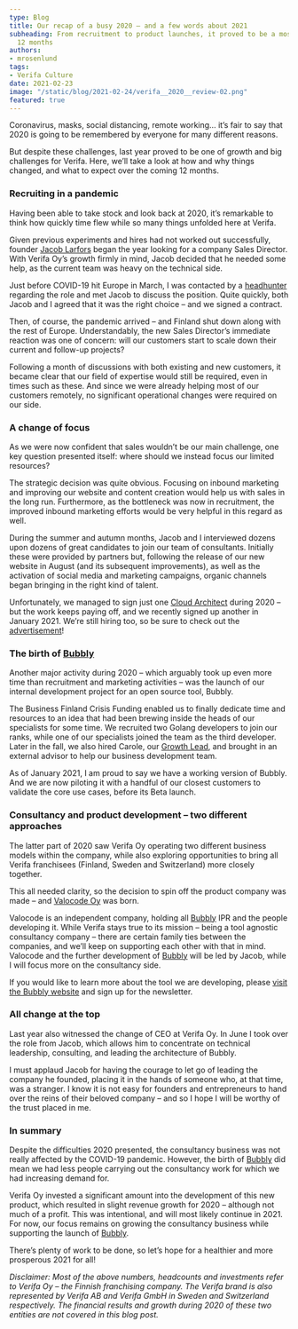 ```yaml
---
type: Blog
title: Our recap of a busy 2020 – and a few words about 2021
subheading: From recruitment to product launches, it proved to be a most eventful
  12 months
authors:
- mrosenlund
tags:
- Verifa Culture
date: 2021-02-23
image: "/static/blog/2021-02-24/verifa__2020__review-02.png"
featured: true
---
```


Coronavirus, masks, social distancing, remote working… it’s fair to say that 2020 is going to be remembered by everyone for many different reasons.

But despite these challenges, last year proved to be one of growth and big challenges for Verifa. Here, we’ll take a look at how and why things changed, and what to expect over the coming 12 months.

### **Recruiting in a pandemic**

Having been able to take stock and look back at 2020, it’s remarkable to think how quickly time flew while so many things unfolded here at Verifa.

Given previous experiments and hires had not worked out successfully, founder [Jacob Larfors](https://fi.linkedin.com/in/jlarfors) began the year looking for a company Sales Director. With Verifa Oy’s growth firmly in mind, Jacob decided that he needed some help, as the current team was heavy on the technical side.

Just before COVID-19 hit Europe in March, I was contacted by a [headhunter](https://www.linkedin.com/company/cretaltalentacquisitionoy/) regarding the role and met Jacob to discuss the position. Quite quickly, both Jacob and I agreed that it was the right choice – and we signed a contract.

Then, of course, the pandemic arrived – and Finland shut down along with the rest of Europe. Understandably, the new Sales Director’s immediate reaction was one of concern: will our customers start to scale down their current and follow-up projects?

Following a month of discussions with both existing and new customers, it became clear that our field of expertise would still be required, even in times such as these. And since we were already helping most of our customers remotely, no significant operational changes were required on our side.

### **A change of focus**

As we were now confident that sales wouldn’t be our main challenge, one key question presented itself: where should we instead focus our limited resources?

The strategic decision was quite obvious. Focusing on inbound marketing and improving our website and content creation would help us with sales in the long run. Furthermore, as the bottleneck was now in recruitment, the improved inbound marketing efforts would be very helpful in this regard as well.

During the summer and autumn months, Jacob and I interviewed dozens upon dozens of great candidates to join our team of consultants. Initially these were provided by partners but, following the release of our new website in August (and its subsequent improvements), as well as the activation of social media and marketing campaigns, organic channels began bringing in the right kind of talent.

Unfortunately, we managed to sign just one [Cloud Architect](https://verifa.io/insights/open-position-cloud-architect/) during 2020 – but the work keeps paying off, and we recently signed up another in January 2021. We’re still hiring too, so be sure to check out the [advertisement](https://verifa.io/insights/open-position-cloud-architect/)!

### **The birth of** [**Bubbly**](https://bubbly.dev/)

Another major activity during 2020 – which arguably took up even more time than recruitment and marketing activities – was the launch of our internal development project for an open source tool, Bubbly.

The Business Finland Crisis Funding enabled us to finally dedicate time and resources to an idea that had been brewing inside the heads of our specialists for some time. We recruited two Golang developers to join our ranks, while one of our specialists joined the team as the third developer. Later in the fall, we also hired Carole, our [Growth Lead](https://verifa.io/crew/ckurowski/), and brought in an external advisor to help our business development team.

As of January 2021, I am proud to say we have a working version of Bubbly. And we are now piloting it with a handful of our closest customers to validate the core use cases, before its Beta launch.

### **Consultancy and product development – two different approaches**

The latter part of 2020 saw Verifa Oy operating two different business models within the company, while also exploring opportunities to bring all Verifa franchisees (Finland, Sweden and Switzerland) more closely together.

This all needed clarity, so the decision to spin off the product company was made – and [Valocode Oy](https://www.linkedin.com/company/valocode/) was born.

Valocode is an independent company, holding all [Bubbly](https://bubbly.dev/) IPR and the people developing it. While Verifa stays true to its mission – being a tool agnostic consultancy company – there are certain family ties between the companies, and we’ll keep on supporting each other with that in mind. Valocode and the further development of [Bubbly](https://bubbly.dev/) will be led by Jacob, while I will focus more on the consultancy side.

If you would like to learn more about the tool we are developing, please [visit the Bubbly website](https://bubbly.dev/) and sign up for the newsletter.

### **All change at the top**

Last year also witnessed the change of CEO at Verifa Oy. In June I took over the role from Jacob, which allows him to concentrate on technical leadership, consulting, and leading the architecture of Bubbly.

I must applaud Jacob for having the courage to let go of leading the company he founded, placing it in the hands of someone who, at that time, was a stranger. I know it is not easy for founders and entrepreneurs to hand over the reins of their beloved company – and so I hope I will be worthy of the trust placed in me.

### **In summary**

Despite the difficulties 2020 presented, the consultancy business was not really affected by the COVID-19 pandemic. However, the birth of [Bubbly](https://bubbly.dev/) did mean we had less people carrying out the consultancy work for which we had increasing demand for.

Verifa Oy invested a significant amount into the development of this new product, which resulted in slight revenue growth for 2020 – although not much of a profit. This was intentional, and will most likely continue in 2021. For now, our focus remains on growing the consultancy business while supporting the launch of [Bubbly](https://bubbly.dev/).

There’s plenty of work to be done, so let’s hope for a healthier and more prosperous 2021 for all!

_Disclaimer: Most of the above numbers, headcounts and investments refer to Verifa Oy – the Finnish franchising company. The Verifa brand is also represented by Verifa AB and Verifa GmbH in Sweden and Switzerland respectively. The financial results and growth during 2020 of these two entities are not covered in this blog post._
